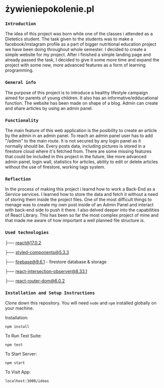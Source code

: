 # żywieniepokolenie.pl

### `Introduction`

The idea of this project was born while one of the classes i attended as a Dietetics student. The task given to the students was to make a facebook/instagram profile as a part of bigger nutritional education project we have been doing throughout whole semester. I decided to create a simple website for my project. After i finished a simple landing page and already passed the task, I decided to give it some more time and expand the project with some new, more advanced features as a form of learning programming.

### `General info`

The purpose of this project is to introduce a healthy lifestyle campaign aimed for parents of young children. It also has an informative/edducational function. The website has been made on shape of a blog. Admin can create and share articles by using an admin panel. 

### `Functionality`
The main feature of this web application is the posibility to create an article by the admin in an admin panel. To reach an admin panel user has to add "/admin" to the main route. It is not secured by any login panel as it normally should be.
Every posts data, including pictures is stored in a firestore cloud where it's fetched from.
There are some missing features that could be included in this project in the future, like more advanced admin panel, login wall, statistics for articles, ability to edit or delete articles without the use of firestore, working tags system.


### `Reflection`

In the process of making this project i learnd how to work a Back-End as a Service services. I learned how to store the data and fetch it without a need of storing them inside the project files. One of the most difficult things to menage was to create my own post inside of an Admin Panel and interact with back-end side to push it there. I also delved deeper into the capabilities of React Library. This has been so far the most complex project of mine and that made me aware of how important a well planned file structure is.


### `Used technologies`

├── react@17.0.2

├── styled-components@5.3.3

├── firebase@9.6.1 - firestore database & storage

├── react-intersection-observer@8.33.1

├── react-router-dom@6.0.2

### `Installation and Setup Instructions`

Clone down this repository. You will need `node` and `npm` installed globally on your machine.  

Installation:

`npm install`  

To Run Test Suite:  

`npm test`  

To Start Server:

`npm start`  

To Visit App:

`localhost:3000/ideas`  
